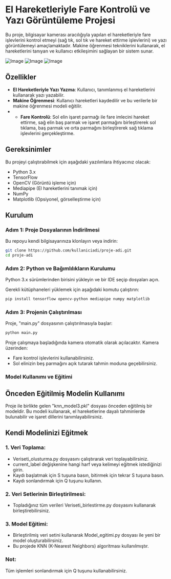 # El Hareketleriyle Fare Kontrolü ve Yazı Görüntüleme Projesi  

Bu proje, bilgisayar kamerası aracılığıyla yapılan el hareketleriyle fare işlevlerini kontrol etmeyi (sağ tık, sol tık ve hareket ettirme işlevlerini) ve yazı görüntülemeyi amaçlamaktadır. Makine öğrenmesi tekniklerini kullanarak, el hareketlerini tanıyan ve kullanıcı etkileşimini sağlayan bir sistem sunar.

![Image](https://github.com/user-attachments/assets/22cae9c1-3a04-4b5f-a255-7e716b7ef66c)
![Image](https://github.com/user-attachments/assets/52cbefcc-b8ed-4a37-8604-5db50561b06b)
![Image](https://github.com/user-attachments/assets/599856bb-02c9-44d3-b079-b88a02874279)

## Özellikler  

- **El Hareketleriyle Yazı Yazma**: Kullanıcı, tanımlanmış el hareketlerini kullanarak yazı yazabilir.  
- **Makine Öğrenmesi**: Kullanıcı hareketleri kaydedilir ve bu verilerle bir makine öğrenmesi modeli eğitilir.
- - **Fare Kontrolü**: Sol elin işaret parmağı ile fare imlecini hareket ettirme, sağ elin baş parmak ve işaret parmağını birleştirerek sol tıklama, baş parmak ve orta parmağını birleştirerek sağ tıklama işlevlerini gerçekleştirme.

## Gereksinimler  

Bu projeyi çalıştırabilmek için aşağıdaki yazılımlara ihtiyacınız olacak:  

- Python 3.x  
- TensorFlow
- OpenCV (Görüntü işleme için)  
- Mediapipe (El hareketlerini tanımak için)  
- NumPy  
- Matplotlib (Opsiyonel, görselleştirme için)  

## Kurulum  

### Adım 1: Proje Dosyalarının İndirilmesi
Bu repoyu kendi bilgisayarınıza klonlayın veya indirin: 

  ```bash
git clone https://github.com/kullaniciadi/proje-adi.git
cd proje-adi
```

### Adım 2: Python ve Bağımlılıkların Kurulumu

Python 3.x sürümlerinden birisini yükleyin ve bir IDE seçip dosyaları açın.

Gerekli kütüphaneleri yüklemek için aşağıdaki komutu çalıştırın:

```bash
pip install tensorflow opencv-python mediapipe numpy matplotlib
```

### Adım 3: Projenin Çalıştırılması

Proje, "main.py" dosyasının çalıştırılmasıyla başlar:

```bash
python main.py
```

Proje çalışmaya başladığında kamera otomatik olarak açılacaktır. Kamera üzerinden:

- Fare kontrol işlevlerini kullanabilirsiniz.
- Sol elinizin beş parmağını açık tutarak tahmin moduna geçebilirsiniz.


### Model Kullanımı ve Eğitimi

## Önceden Eğitilmiş Modelin Kullanımı

Proje ile birlikte gelen "knn_model3.pkl" dosyası önceden eğitilmiş bir modeldir. Bu modeli kullanarak, el hareketlerine dayalı tahminlerde bulunabilir ve işaret dillerini tanımlayabilirsiniz.

## Kendi Modelinizi Eğitmek

### 1. Veri Toplama:

- Veriseti_olusturma.py dosyasını çalıştırarak veri toplayabilirsiniz.
- current_label değişkenine hangi harf veya kelimeyi eğitmek istediğinizi girin.
- Kaydı başlatmak için S tuşuna basın, bitirmek için tekrar S tuşuna basın.
- Kaydı sonlandırmak için Q tuşunu kullanın.

### 2. Veri Setlerinin Birleştirilmesi:

- Topladığınız tüm verileri Veriseti_birlestirme.py dosyasını kullanarak birleştirebilirsiniz.


### 3. Model Eğitimi:

- Birleştirilmiş veri setini kullanarak Model_egitimi.py dosyası ile yeni bir model oluşturabilirsiniz.
- Bu projede KNN (K-Nearest Neighbors) algoritması kullanılmıştır.

### Not:

Tüm işlemleri sonlandırmak için Q tuşunu kullanabilirsiniz.
